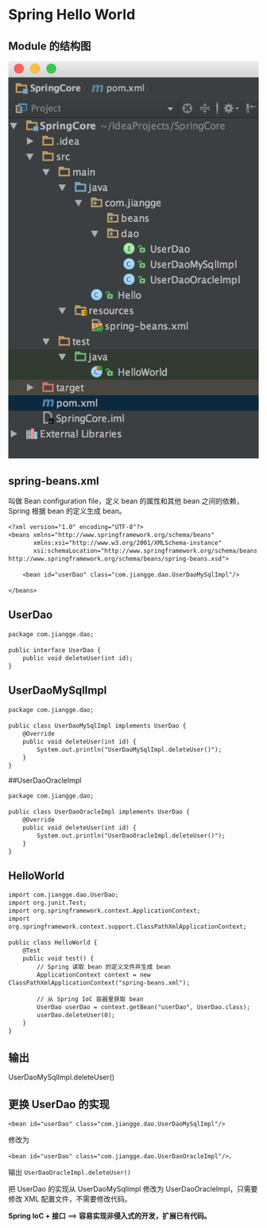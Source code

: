 # Spring Hello World

## Module 的结构图
![结构图](https://github.com/Yixiaohan/Spring-Core/blob/master/assets/helloWorld.png)


## spring-beans.xml

叫做 Bean configuration file，定义 bean 的属性和其他 bean 之间的依赖，Spring 根据 bean 的定义生成 bean。


```
<?xml version="1.0" encoding="UTF-8"?>
<beans xmlns="http://www.springframework.org/schema/beans"
       xmlns:xsi="http://www.w3.org/2001/XMLSchema-instance"
       xsi:schemaLocation="http://www.springframework.org/schema/beans http://www.springframework.org/schema/beans/spring-beans.xsd">

    <bean id="userDao" class="com.jiangge.dao.UserDaoMySqlImpl"/>

</beans>
```




## UserDao

```
package com.jiangge.dao;

public interface UserDao {
    public void deleteUser(int id);
}
```

## UserDaoMySqlImpl


```
package com.jiangge.dao;

public class UserDaoMySqlImpl implements UserDao {
    @Override
    public void deleteUser(int id) {
        System.out.println("UserDaoMySqlImpl.deleteUser()");
    }
}
```


##UserDaoOracleImpl


```
package com.jiangge.dao;

public class UserDaoOracleImpl implements UserDao {
    @Override
    public void deleteUser(int id) {
        System.out.println("UserDaoOracleImpl.deleteUser()");
    }
}
```


## HelloWorld

```
import com.jiangge.dao.UserDao;
import org.junit.Test;
import org.springframework.context.ApplicationContext;
import org.springframework.context.support.ClassPathXmlApplicationContext;

public class HelloWorld {
    @Test
    public void test() {
        // Spring 读取 bean 的定义文件并生成 bean
        ApplicationContext context = new ClassPathXmlApplicationContext("spring-beans.xml");
        
        // 从 Spring IoC 容器里获取 bean
        UserDao userDao = context.getBean("userDao", UserDao.class);
        userDao.deleteUser(0);
    }
}
```

## 输出
UserDaoMySqlImpl.deleteUser()

## 更换 UserDao 的实现

```
<bean id="userDao" class="com.jiangge.dao.UserDaoMySqlImpl"/> 
```

修改为

```
<bean id="userDao" class="com.jiangge.dao.UserDaoOracleImpl"/>，
```
输出
`UserDaoOracleImpl.deleteUser()`


把 UserDao 的实现从 UserDaoMySqlImpl 修改为 UserDaoOracleImpl，只需要修改 XML 配置文件，不需要修改代码。

**Spring IoC + 接口** ==> **容易实现非侵入式的开发，扩展已有代码。**




